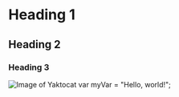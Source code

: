 # Heading 1
## Heading 2
### Heading 3
![Image of Yaktocat](https://octodex.github.com/images/yaktocat.png)
var myVar = "Hello, world!";
